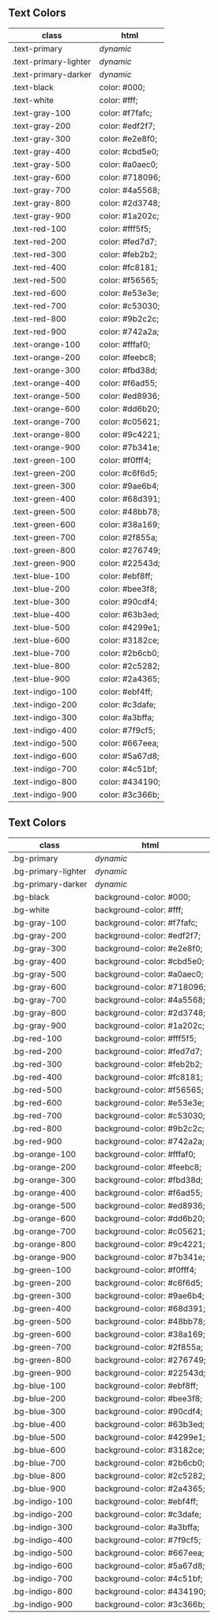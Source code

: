 ## Text Colors

| class | html |
|-------|------|
| .text-primary | _dynamic_ |
| .text-primary-lighter | _dynamic_ |
| .text-primary-darker | _dynamic_ |
| .text-black | color: #000; |
| .text-white | color: #fff; |
| .text-gray-100 | color: #f7fafc; |
| .text-gray-200 | color: #edf2f7; |
| .text-gray-300 | color: #e2e8f0; |
| .text-gray-400 | color: #cbd5e0; |
| .text-gray-500 | color: #a0aec0; |
| .text-gray-600 | color: #718096; |
| .text-gray-700 | color: #4a5568; |
| .text-gray-800 | color: #2d3748; |
| .text-gray-900 | color: #1a202c; |
| .text-red-100 | color: #fff5f5; |
| .text-red-200 | color: #fed7d7; |
| .text-red-300 | color: #feb2b2; |
| .text-red-400 | color: #fc8181; |
| .text-red-500 | color: #f56565; |
| .text-red-600 | color: #e53e3e; |
| .text-red-700 | color: #c53030; |
| .text-red-800 | color: #9b2c2c; |
| .text-red-900 | color: #742a2a; |
| .text-orange-100 | color: #fffaf0; |
| .text-orange-200 | color: #feebc8; |
| .text-orange-300 | color: #fbd38d; |
| .text-orange-400 | color: #f6ad55; |
| .text-orange-500 | color: #ed8936; |
| .text-orange-600 | color: #dd6b20; |
| .text-orange-700 | color: #c05621; |
| .text-orange-800 | color: #9c4221; |
| .text-orange-900 | color: #7b341e; |
| .text-green-100 | color: #f0fff4; |
| .text-green-200 | color: #c6f6d5; |
| .text-green-300 | color: #9ae6b4; |
| .text-green-400 | color: #68d391; |
| .text-green-500 | color: #48bb78; |
| .text-green-600 | color: #38a169; |
| .text-green-700 | color: #2f855a; |
| .text-green-800 | color: #276749; |
| .text-green-900 | color: #22543d; |
| .text-blue-100 | color: #ebf8ff; |
| .text-blue-200 | color: #bee3f8; |
| .text-blue-300 | color: #90cdf4; |
| .text-blue-400 | color: #63b3ed; |
| .text-blue-500 | color: #4299e1; |
| .text-blue-600 | color: #3182ce; |
| .text-blue-700 | color: #2b6cb0; |
| .text-blue-800 | color: #2c5282; |
| .text-blue-900 | color: #2a4365; |
| .text-indigo-100 | color: #ebf4ff; |
| .text-indigo-200 | color: #c3dafe; |
| .text-indigo-300 | color: #a3bffa; |
| .text-indigo-400 | color: #7f9cf5; |
| .text-indigo-500 | color: #667eea; |
| .text-indigo-600 | color: #5a67d8; |
| .text-indigo-700 | color: #4c51bf; |
| .text-indigo-800 | color: #434190; |
| .text-indigo-900 | color: #3c366b; |

## Text Colors

| class | html |
|-------|------|
| .bg-primary | _dynamic_ |
| .bg-primary-lighter | _dynamic_ |
| .bg-primary-darker | _dynamic_ |
| .bg-black | background-color: #000; |
| .bg-white | background-color: #fff; |
| .bg-gray-100 | background-color: #f7fafc; |
| .bg-gray-200 | background-color: #edf2f7; |
| .bg-gray-300 | background-color: #e2e8f0; |
| .bg-gray-400 | background-color: #cbd5e0; |
| .bg-gray-500 | background-color: #a0aec0; |
| .bg-gray-600 | background-color: #718096; |
| .bg-gray-700 | background-color: #4a5568; |
| .bg-gray-800 | background-color: #2d3748; |
| .bg-gray-900 | background-color: #1a202c; |
| .bg-red-100 | background-color: #fff5f5; |
| .bg-red-200 | background-color: #fed7d7; |
| .bg-red-300 | background-color: #feb2b2; |
| .bg-red-400 | background-color: #fc8181; |
| .bg-red-500 | background-color: #f56565; |
| .bg-red-600 | background-color: #e53e3e; |
| .bg-red-700 | background-color: #c53030; |
| .bg-red-800 | background-color: #9b2c2c; |
| .bg-red-900 | background-color: #742a2a; |
| .bg-orange-100 | background-color: #fffaf0; |
| .bg-orange-200 | background-color: #feebc8; |
| .bg-orange-300 | background-color: #fbd38d; |
| .bg-orange-400 | background-color: #f6ad55; |
| .bg-orange-500 | background-color: #ed8936; |
| .bg-orange-600 | background-color: #dd6b20; |
| .bg-orange-700 | background-color: #c05621; |
| .bg-orange-800 | background-color: #9c4221; |
| .bg-orange-900 | background-color: #7b341e; |
| .bg-green-100 | background-color: #f0fff4; |
| .bg-green-200 | background-color: #c6f6d5; |
| .bg-green-300 | background-color: #9ae6b4; |
| .bg-green-400 | background-color: #68d391; |
| .bg-green-500 | background-color: #48bb78; |
| .bg-green-600 | background-color: #38a169; |
| .bg-green-700 | background-color: #2f855a; |
| .bg-green-800 | background-color: #276749; |
| .bg-green-900 | background-color: #22543d; |
| .bg-blue-100 | background-color: #ebf8ff; |
| .bg-blue-200 | background-color: #bee3f8; |
| .bg-blue-300 | background-color: #90cdf4; |
| .bg-blue-400 | background-color: #63b3ed; |
| .bg-blue-500 | background-color: #4299e1; |
| .bg-blue-600 | background-color: #3182ce; |
| .bg-blue-700 | background-color: #2b6cb0; |
| .bg-blue-800 | background-color: #2c5282; |
| .bg-blue-900 | background-color: #2a4365; |
| .bg-indigo-100 | background-color: #ebf4ff; |
| .bg-indigo-200 | background-color: #c3dafe; |
| .bg-indigo-300 | background-color: #a3bffa; |
| .bg-indigo-400 | background-color: #7f9cf5; |
| .bg-indigo-500 | background-color: #667eea; |
| .bg-indigo-600 | background-color: #5a67d8; |
| .bg-indigo-700 | background-color: #4c51bf; |
| .bg-indigo-800 | background-color: #434190; |
| .bg-indigo-900 | background-color: #3c366b; |
